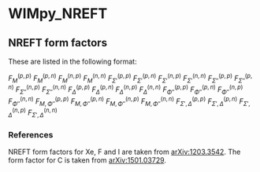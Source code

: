 # WIMpy_NREFT


## NREFT form factors

These are listed in the following format:

$F_M^{(p,p)}$
$F_M^{(p,n)}$
$F_M^{(n,p)}$
$F_M^{(n,n)}$
$F_{\Sigma'}^{(p,p)}$
$F_{\Sigma'}^{(p,n)}$
$F_{\Sigma'}^{(n,p)}$
$F_{\Sigma'}^{(n,n)}$
$F_{\Sigma''}^{(p,p)}$
$F_{\Sigma''}^{(p,n)}$
$F_{\Sigma''}^{(n,p)}$
$F_{\Sigma''}^{(n,n)}$
$F_{\Delta}^{(p,p)}$
$F_{\Delta}^{(p,n)}$
$F_{\Delta}^{(n,p)}$
$F_{\Delta}^{(n,n)}$
$F_{\Phi''}^{(p,p)}$
$F_{\Phi''}^{(p,n)}$
$F_{\Phi''}^{(n,p)}$
$F_{\Phi''}^{(n,n)}$
$F_{M,\Phi''}^{(p,p)}$
$F_{M,\Phi''}^{(p,n)}$
$F_{M,\Phi''}^{(n,p)}$
$F_{M,\Phi''}^{(n,n)}$
$F_{\Sigma',\Delta}^{(p,p)}$
$F_{\Sigma',\Delta}^{(p,n)}$
$F_{\Sigma',\Delta}^{(n,p)}$
$F_{\Sigma',\Delta}^{(n,n)}$

### References

NREFT form factors for Xe, F and I are taken from [arXiv:1203.3542](https://arxiv.org/abs/1203.3542). The form factor for C is taken from [arXiv:1501.03729](https://arxiv.org/abs/1501.03729).